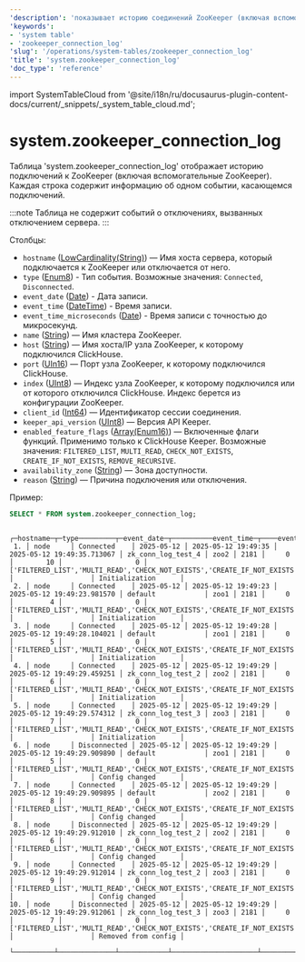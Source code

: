 ```yaml
---
'description': 'показывает историю соединений ZooKeeper (включая вспомогательный ZooKeeper).'
'keywords':
- 'system table'
- 'zookeeper_connection_log'
'slug': '/operations/system-tables/zookeeper_connection_log'
'title': 'system.zookeeper_connection_log'
'doc_type': 'reference'
---
```

import SystemTableCloud from '@site/i18n/ru/docusaurus-plugin-content-docs/current/_snippets/_system_table_cloud.md';


# system.zookeeper_connection_log

<SystemTableCloud/>

Таблица 'system.zookeeper_connection_log' отображает историю подключений к ZooKeeper (включая вспомогательные ZooKeeper). Каждая строка содержит информацию об одном событии, касающемся подключений.

:::note
Таблица не содержит событий о отключениях, вызванных отключением сервера.
:::

Столбцы:

-   `hostname` ([LowCardinality(String)](../../sql-reference/data-types/string.md)) — Имя хоста сервера, который подключается к ZooKeeper или отключается от него.
-   `type` ([Enum8](../../sql-reference/data-types/enum.md)) - Тип события. Возможные значения: `Connected`, `Disconnected`.
-   `event_date` ([Date](../../sql-reference/data-types/date.md)) - Дата записи.
-   `event_time` ([DateTime](../../sql-reference/data-types/datetime.md)) - Время записи.
-   `event_time_microseconds` ([Date](../../sql-reference/data-types/datetime64.md)) - Время записи с точностью до микросекунд.
-   `name` ([String](../../sql-reference/data-types/string.md)) — Имя кластера ZooKeeper.
-   `host` ([String](../../sql-reference/data-types/string.md)) — Имя хоста/IP узла ZooKeeper, к которому подключился ClickHouse.
-   `port` ([UIn16](../../sql-reference/data-types/int-uint.md)) — Порт узла ZooKeeper, к которому подключился ClickHouse.
-   `index` ([UInt8](../../sql-reference/data-types/int-uint.md)) — Индекс узла ZooKeeper, к которому подключился или от которого отключился ClickHouse. Индекс берется из конфигурации ZooKeeper.
-   `client_id` ([Int64](../../sql-reference/data-types/int-uint.md)) — Идентификатор сессии соединения.
-   `keeper_api_version` ([UInt8](../../sql-reference/data-types/int-uint.md)) — Версия API Keeper.
-   `enabled_feature_flags` ([Array(Enum16)](../../sql-reference/data-types/array.md)) — Включенные флаги функций. Применимо только к ClickHouse Keeper. Возможные значения: `FILTERED_LIST`, `MULTI_READ`, `CHECK_NOT_EXISTS`, `CREATE_IF_NOT_EXISTS`, `REMOVE_RECURSIVE`.
-   `availability_zone` ([String](../../sql-reference/data-types/string.md)) — Зона доступности.
-   `reason` ([String](../../sql-reference/data-types/string.md)) — Причина подключения или отключения.

Пример:

```sql
SELECT * FROM system.zookeeper_connection_log;
```

```text
    ┌─hostname─┬─type─────────┬─event_date─┬──────────event_time─┬────event_time_microseconds─┬─name───────────────┬─host─┬─port─┬─index─┬─client_id─┬─keeper_api_version─┬─enabled_feature_flags───────────────────────────────────────────────────────────────────────┬─availability_zone─┬─reason──────────────┐
 1. │ node     │ Connected    │ 2025-05-12 │ 2025-05-12 19:49:35 │ 2025-05-12 19:49:35.713067 │ zk_conn_log_test_4 │ zoo2 │ 2181 │     0 │        10 │                  0 │ ['FILTERED_LIST','MULTI_READ','CHECK_NOT_EXISTS','CREATE_IF_NOT_EXISTS','REMOVE_RECURSIVE'] │                   │ Initialization      │
 2. │ node     │ Connected    │ 2025-05-12 │ 2025-05-12 19:49:23 │ 2025-05-12 19:49:23.981570 │ default            │ zoo1 │ 2181 │     0 │         4 │                  0 │ ['FILTERED_LIST','MULTI_READ','CHECK_NOT_EXISTS','CREATE_IF_NOT_EXISTS','REMOVE_RECURSIVE'] │                   │ Initialization      │
 3. │ node     │ Connected    │ 2025-05-12 │ 2025-05-12 19:49:28 │ 2025-05-12 19:49:28.104021 │ default            │ zoo1 │ 2181 │     0 │         5 │                  0 │ ['FILTERED_LIST','MULTI_READ','CHECK_NOT_EXISTS','CREATE_IF_NOT_EXISTS','REMOVE_RECURSIVE'] │                   │ Initialization      │
 4. │ node     │ Connected    │ 2025-05-12 │ 2025-05-12 19:49:29 │ 2025-05-12 19:49:29.459251 │ zk_conn_log_test_2 │ zoo2 │ 2181 │     0 │         6 │                  0 │ ['FILTERED_LIST','MULTI_READ','CHECK_NOT_EXISTS','CREATE_IF_NOT_EXISTS','REMOVE_RECURSIVE'] │                   │ Initialization      │
 5. │ node     │ Connected    │ 2025-05-12 │ 2025-05-12 19:49:29 │ 2025-05-12 19:49:29.574312 │ zk_conn_log_test_3 │ zoo3 │ 2181 │     0 │         7 │                  0 │ ['FILTERED_LIST','MULTI_READ','CHECK_NOT_EXISTS','CREATE_IF_NOT_EXISTS','REMOVE_RECURSIVE'] │                   │ Initialization      │
 6. │ node     │ Disconnected │ 2025-05-12 │ 2025-05-12 19:49:29 │ 2025-05-12 19:49:29.909890 │ default            │ zoo1 │ 2181 │     0 │         5 │                  0 │ ['FILTERED_LIST','MULTI_READ','CHECK_NOT_EXISTS','CREATE_IF_NOT_EXISTS','REMOVE_RECURSIVE'] │                   │ Config changed      │
 7. │ node     │ Connected    │ 2025-05-12 │ 2025-05-12 19:49:29 │ 2025-05-12 19:49:29.909895 │ default            │ zoo2 │ 2181 │     0 │         8 │                  0 │ ['FILTERED_LIST','MULTI_READ','CHECK_NOT_EXISTS','CREATE_IF_NOT_EXISTS','REMOVE_RECURSIVE'] │                   │ Config changed      │
 8. │ node     │ Disconnected │ 2025-05-12 │ 2025-05-12 19:49:29 │ 2025-05-12 19:49:29.912010 │ zk_conn_log_test_2 │ zoo2 │ 2181 │     0 │         6 │                  0 │ ['FILTERED_LIST','MULTI_READ','CHECK_NOT_EXISTS','CREATE_IF_NOT_EXISTS','REMOVE_RECURSIVE'] │                   │ Config changed      │
 9. │ node     │ Connected    │ 2025-05-12 │ 2025-05-12 19:49:29 │ 2025-05-12 19:49:29.912014 │ zk_conn_log_test_2 │ zoo3 │ 2181 │     0 │         9 │                  0 │ ['FILTERED_LIST','MULTI_READ','CHECK_NOT_EXISTS','CREATE_IF_NOT_EXISTS','REMOVE_RECURSIVE'] │                   │ Config changed      │
10. │ node     │ Disconnected │ 2025-05-12 │ 2025-05-12 19:49:29 │ 2025-05-12 19:49:29.912061 │ zk_conn_log_test_3 │ zoo3 │ 2181 │     0 │         7 │                  0 │ ['FILTERED_LIST','MULTI_READ','CHECK_NOT_EXISTS','CREATE_IF_NOT_EXISTS','REMOVE_RECURSIVE'] │                   │ Removed from config │
    └──────────┴──────────────┴────────────┴─────────────────────┴────────────────────────────┴────────────────────┴──────┴──────┴───────┴───────────┴────────────────────┴─────────────────────────────────────────────────────────────────────────────────────────────┴───────────────────┴─────────────────────┘
```